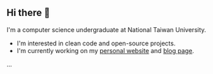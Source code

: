## Hi there 👋

<!--
**Jatery/Jatery** is a ✨ _special_ ✨ repository because its `README.md` (this file) appears on your GitHub profile.

Here are some ideas to get you started:

- 🔭 I’m currently working on ...
- 🌱 I’m currently learning ...
- 👯 I’m looking to collaborate on ...
- 🤔 I’m looking for help with ...
- 💬 Ask me about ...
- 📫 How to reach me: ...
- 😄 Pronouns: ...
- ⚡ Fun fact: ...
-->

I'm a computer science undergraduate at National Taiwan University. 

- I'm interested in clean code and open-source projects.
- I'm currently working on my <ins>personal website</ins> and [blog page](jatery.github.io).

...
